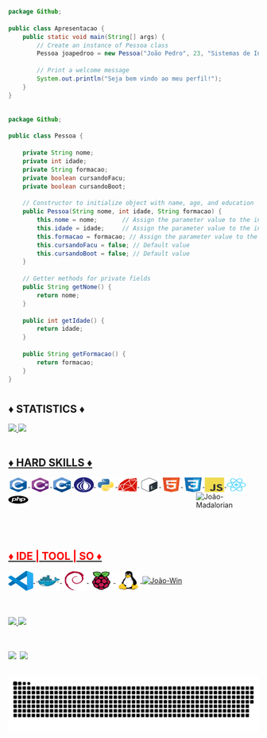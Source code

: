 ```java
package Github;

public class Apresentacao {
    public static void main(String[] args) {
        // Create an instance of Pessoa class
        Pessoa joapedroo = new Pessoa("João Pedro", 23, "Sistemas de Informação");

        // Print a welcome message
        System.out.println("Seja bem vindo ao meu perfil!");
    }
}



```
```java
package Github;

public class Pessoa {

    private String nome;
    private int idade;
    private String formacao;
    private boolean cursandoFacu;
    private boolean cursandoBoot;

    // Constructor to initialize object with name, age, and education
    public Pessoa(String nome, int idade, String formacao) {
        this.nome = nome;       // Assign the parameter value to the instance variable
        this.idade = idade;     // Assign the parameter value to the instance variable
        this.formacao = formacao; // Assign the parameter value to the instance variable
        this.cursandoFacu = false; // Default value
        this.cursandoBoot = false; // Default value
    }

    // Getter methods for private fields
    public String getNome() {
        return nome;
    }

    public int getIdade() {
        return idade;
    }

    public String getFormacao() {
        return formacao;
    }
}

```
<h1></h1>
  <h2><b>♦ STATISTICS ♦</b></h2>
  <a href="https://github.com/joapedroo">
  <img height="150em" src="https://github-readme-stats.vercel.app/api?username=joapedroo&show_icons=true&theme=github_dark&include_all_commits=true&count_private=true"/>
  <img height="150em" src="https://github-readme-stats.vercel.app/api/top-langs/?username=joapedroo&layout=compact&langs_count=7&theme=github_dark"/>
</div>
<div style="display: inline_block"><br>
  <h2><b>♦ HARD SKILLS ♦</b></h2>
 <img align="center" alt="João-C" height="30" width="40" src="https://raw.githubusercontent.com/devicons/devicon/master/icons/c/c-original.svg">
 <img align="center" alt="João-Csharp" height="30" width="40" src="https://raw.githubusercontent.com/devicons/devicon/master/icons/csharp/csharp-original.svg">
 <img align="center" alt="João-C++" height="30" width="40" src="https://raw.githubusercontent.com/devicons/devicon/master/icons/cplusplus/cplusplus-original.svg">
 <img align="center" alt="João-Perl" height="30" width="40" src="https://raw.githubusercontent.com/devicons/devicon/master/icons/perl/perl-original.svg">
 <img align="center" alt="João-Python" height="30" width="40" src="https://raw.githubusercontent.com/devicons/devicon/master/icons/python/python-original.svg">     
 <img align="center" alt="João-Ruby" height="30" width="40" src="https://raw.githubusercontent.com/devicons/devicon/master/icons/ruby/ruby-plain.svg">
 <img align="center" alt="João-Bash" height="30" width="40" src="https://raw.githubusercontent.com/devicons/devicon/master/icons/bash/bash-original.svg">
 <img align="center" alt="João-HTML" height="30" width="40" src="https://raw.githubusercontent.com/devicons/devicon/master/icons/html5/html5-original.svg">
 <img align="center" alt="João-CSS" height="30" width="40" src="https://raw.githubusercontent.com/devicons/devicon/master/icons/css3/css3-original.svg">
 <img align="center" alt="João-JS" height="30" width="40" src="https://raw.githubusercontent.com/devicons/devicon/master/icons/javascript/javascript-original.svg">
 <img align="center" alt="João-React" height="30" width="40" src="https://raw.githubusercontent.com/devicons/devicon/master/icons/react/react-original.svg">
 <img align="center" alt="João-PHP" height="30" width="40" src="https://raw.githubusercontent.com/devicons/devicon/master/icons/php/php-plain.svg">
 <img align="right" alt="João-Madalorian" width="25%"  height="25%"src="https://c.tenor.com/rarynTvGJaUAAAAM/cicada3301-glitch.gif">
</div>
 <h1></h1>
<div style="display: inline_block border-style: solid}"><br>
  <h2 style="color:red" ><b>♦ IDE | TOOL | SO ♦ </b></h2>
  <img align="center" alt="João-vscode" height="40" width="50" src="https://raw.githubusercontent.com/devicons/devicon/master/icons/vscode/vscode-original.svg">
  <img align="center" alt="João-Docker" height="40" width="50" src="https://raw.githubusercontent.com/devicons/devicon/master/icons/docker/docker-original.svg">
  <img align="center" alt="João-Debian" height="40" width="50" src="https://raw.githubusercontent.com/devicons/devicon/master/icons/debian/debian-original.svg">
  <img align="center" alt="João-Raspberrypi" height="40" width="50" src="https://raw.githubusercontent.com/devicons/devicon/master/icons/raspberrypi/raspberrypi-original.svg">
  <img align="center" alt="João-Linux" height="40" width="50" src="https://raw.githubusercontent.com/devicons/devicon/master/icons/linux/linux-original.svg">
 <table>
  <img align="center" alt="João-Win" height="40" width="50" border="solid 1px" src="https://cdn.jsdelivr.net/gh/devicons/devicon/icons/windows8/windows8-original.svg">
  </table>
</div>
 <h1></h1>
 <div style="display: inline_block">
  <a href="https://github.com/joapedroo/Parsing-html">
  <img height="100em" src="https://github-readme-stats.vercel.app/api/pin/?username=joapedroo&repo=Parsing-html&theme=github_dark"/>
  <a href="https://github.com/joapedroo/Parsing-html">
  <img height="100em" src="https://github-readme-stats.vercel.app/api/pin/?username=joapedroo&repo=Parsing-html&theme=github_dark"/>
</div>
 <h1><h1>
<div> 
  <a href="https://www.instagram.com/" target="_blank"><img src="https://img.shields.io/badge/-Instagram-%23E4405F?style=for-the-badge&logo=instagram&logoColor=white" target="_blank"></a>
  <a href="https://www.linkedin.com/in/joapedroo/" target="_blank"><img src="https://img.shields.io/badge/-LinkedIn-%230077B5?style=for-the-badge&logo=linkedin&logoColor=white" target="_blank"></a> 
  
 ![Snake animation](https://github.com/joapedroo/joapedroo/blob/output/github-contribution-grid-snake.svg)
